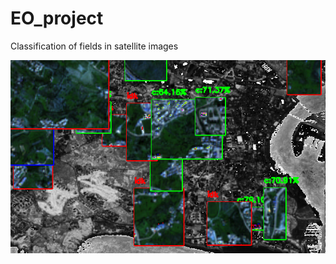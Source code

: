 # EO_project
Classification of fields in satellite images

![Screenshot](classifier_screenshot_27.02.2021.png)
